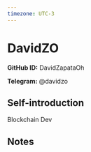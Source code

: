 ```yaml
---
timezone: UTC-3
---
```


# DavidZO

**GitHub ID:** DavidZapataOh

**Telegram:** @davidzo

## Self-introduction

Blockchain Dev

## Notes

<!-- Content_START -->


<!-- Content_END -->
